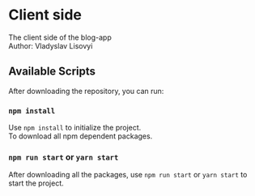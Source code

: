 # Client side

The client side of the blog-app  
Author: Vladyslav Lisovyi

## Available Scripts

After downloading the repository, you can run:

### `npm install`

Use `npm install` to initialize the project.  
To download all npm dependent packages.

### `npm run start` or `yarn start`

After downloading all the packages, use `npm run start` or `yarn start` to start the project.

